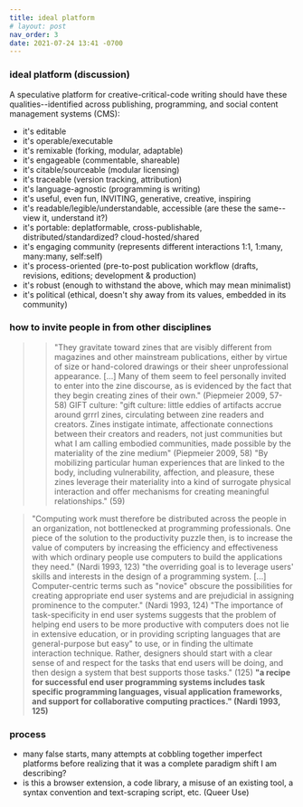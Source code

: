 ```yaml
---
title: ideal platform
# layout: post
nav_order: 3
date: 2021-07-24 13:41 -0700
---
```


### ideal platform (discussion)

A speculative platform for creative-critical-code writing should have these qualities--identified across publishing, programming, and social content management systems (CMS): 
- it's editable
- it's operable/executable 
- it's remixable (forking, modular, adaptable)
- it's engageable (commentable, shareable) 
- it's citable/sourceable (modular licensing)
- it's traceable (version tracking, attribution)
- it's language-agnostic (programming is writing)
- it's useful, even fun, INVITING, generative, creative, inspiring
- it's readable/legible/understandable, accessible (are these the same--view it, understand it?)
- it's portable: deplatformable, cross-publishable, distributed/standardized? cloud-hosted/shared
- it's engaging community (represents different interactions 1:1, 1:many, many:many, self:self) 
- it's process-oriented (pre-to-post publication workflow (drafts, revisions, editions; development & production)
- it's robust (enough to withstand the above, which may mean minimalist)
- it's political (ethical, doesn't shy away from its values, embedded in its community)

### how to invite people in from other disciplines

>>"They gravitate toward zines that are visibly different from magazines and other mainstream publications, either by virtue of size or hand-colored drawings or their sheer unprofessional appearance. [...] Many of them seem to feel personally invited to enter into the zine discourse, as is evidenced by the fact that they begin creating zines of their own." (Piepmeier 2009, 57-58)
>>GIFT culture: "gift culture: little eddies of artifacts accrue around grrrl zines, circulating between zine readers and creators. Zines instigate intimate, affectionate connections between their creators and readers, not just communities but what I am calling embodied communities, made possible by the materiality of the zine medium" (Piepmeier 2009, 58) 
>"By mobilizing particular human experiences that are linked to the body, including vulnerability, affection, and pleasure, these zines leverage their materiality into a kind of surrogate physical interaction and offer mechanisms for creating meaningful relationships." (59)


>"Computing work must therefore be distributed across the people in an organizatìon, not bottlenecked at programming professionals. One piece of the solution to the productivity puzzle then, is to increase the value of computers by increasing the efficiency and effectiveness with which ordinary people use computers to build the applications they need." (Nardi 1993, 123)
>"the overriding goal is to leverage users' skills and interests in the design of a programming system. [...] Computer-centric terms such as "novice" obscure the possibilities for creating appropriate end user systems and are prejudicial in assigning prominence to the computer." (Nardi 1993, 124)
>"The importance of task-specificity in end user systems suggests that the problem of helping end users to be more productive with computers does not lie in extensive education, or in providing scripting languages that are general-purpose but easy" to use, or in finding the ultimate interaction technique. Rather, designers should start with a clear sense of and respect for the tasks that end users will be doing, and then design a system that best supports those tasks." (125)
>**"a recipe for successful end user programming systems includes task specific programming languages, visual application frameworks, and support for collaborative computing practices." (Nardi 1993, 125)**


### process

- many false starts, many attempts at cobbling together imperfect platforms before realizing that it was a complete paradigm shift I am describing? 
- is this a browser extension, a code library, a misuse of an existing tool, a syntax convention and text-scraping script, etc. (Queer Use)

